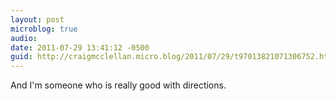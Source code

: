 ```yaml
---
layout: post
microblog: true
audio: 
date: 2011-07-29 13:41:12 -0500
guid: http://craigmcclellan.micro.blog/2011/07/29/t97013821071306752.html
---
```

And I'm someone who is really good with directions.
